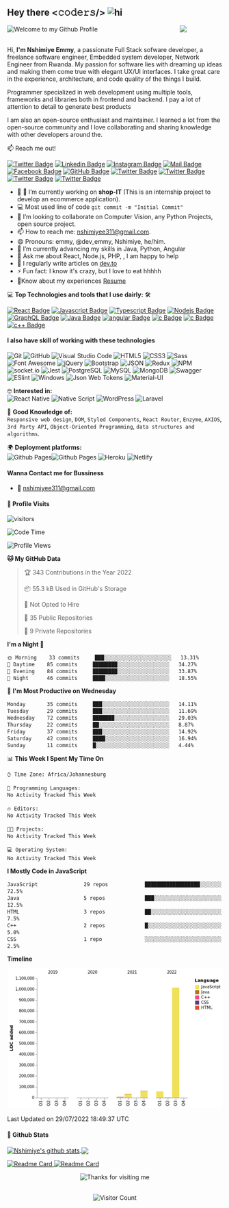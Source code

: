 ## Hey there <𝚌𝚘𝚍𝚎𝚛𝚜/> <img src="https://user-images.githubusercontent.com/1303154/88677602-1635ba80-d120-11ea-84d8-d263ba5fc3c0.gif" width="28px" alt="hi">

<div align="left">
  <img src="https://github.com/BrunnerLivio/brunnerlivio/blob/master/images/welcome.png?raw=true" style="max-width: 100%;" alt="Welcome to my Github Profile" />
  <img align='right' style="max-width:100px" src='https://i.giphy.com/media/VTtANKl0beDFQRLDTh/200w.webp' width='200"'>
  <br />
  <br />
  </div>

Hi, **I'm Nshimiye Emmy**, a passionate Full Stack sofware developer, a freelance software engineer, Embedded system developer, Network Engineer from Rwanda. My passion for software lies with dreaming up ideas and making them come true with elegant UX/UI interfaces. I take great care in the experience, architecture, and code quality of the things I build.

Programmer specialized in web development using multiple tools, frameworks and libraries both in frontend and backend. I pay a lot of attention to detail to generate best products


I am also an open-source enthusiast and maintainer. I learned a lot from the open-source community and I love collaborating and sharing knowledge with other developers around the.


:mailbox: Reach me out!

[![Twitter Badge](https://img.shields.io/badge/Twitter-1DA1F2?style=for-the-badge&logo=twitter&logoColor=white)](https://twitter.com/NshimiyeEmmy7) [![Linkedin Badge](https://img.shields.io/badge/LinkedIn-0077B5?style=for-the-badge&logo=linkedin&logoColor=white)](https://www.linkedin.com/in/nshimiye-emmy-4737b2185/) [![Instagram Badge](https://img.shields.io/badge/Instagram-E4405F?style=for-the-badge&logo=instagram&logoColor=white)](https://www.instagram.com/nshimiye_250/) [![Mail Badge](https://img.shields.io/badge/Gmail-D14836?style=for-the-badge&logo=gmail&logoColor=white)](mailto:nshimiyee311@gmail.com)  [![Facebook Badge](
https://img.shields.io/badge/Facebook-1877F2?style=for-the-badge&logo=facebook&logoColor=white)](https://www.facebook.com/emmy.nshimiye.37/) [![GitHub Badge](
https://img.shields.io/badge/GitHub-100000?style=for-the-badge&logo=github&logoColor=white
)](https://github.com/nshimiyeemmy)  [![Twitter Badge](https://img.shields.io/badge/Bitbucket-330F63?style=for-the-badge&logo=bitbucket&logoColor=white)](hhttps://bitbucket.org/nshimiye_250/)  [![Twitter Badge](https://img.shields.io/badge/Stack_Overflow-FE7A16?style=for-the-badge&logo=stack-overflow&logoColor=white)](https://stackoverflow.com/users/13912304/nshimiye-emmy)  [![Twitter Badge](https://img.shields.io/badge/WhatsApp-25D366?style=for-the-badge&logo=whatsapp&logoColor=white)](https://stackoverflow.com/users/13912304/nshimiye-emmy)  [![Twitter Badge](https://img.shields.io/badge/dev.to-0A0A0A?style=for-the-badge&logo=dev.to&logoColor=white)](https://dev.to/dev_emmy)



<!-- TODO: Add last video link -->

- 🔭  🔭 I’m currently working on **shop-IT** (This is an internship project to develop an ecommerce application). 
- :computer: Most used line of code `git commit -m "Initial Commit"`
- 👯 I’m looking to collaborate on Computer Vision, any Python Projects, open source project.
- 📫 How to reach me: nshimiyee311@gmail.com.
- 😄 Pronouns: emmy, @dev_emmy, Nshimiye, he/him.
- 🌱 I’m currently advancing my skills in Java, Python, Angular
- 💬 Ask me about React, Node.js, PHP, , I am happy to help
- 📝 I regularly write articles on  [dev.to](https://dev.to/dev_emmy)
- ⚡ Fun fact: I know it's crazy, but I love to eat hhhhh
- 📝Know about my experiences  [Resume](https://drive.google.com/file/d/1ThQQJJtY_ool8zZRp6TcC5XWTYM7I2_W/view?usp=sharing)

💻 **Top Technologies and tools that I use dairly:** 🛠️

<!-- TODO: Make technologies links takes you to repositories -->

[![React Badge](https://img.shields.io/badge/-React-61DBFB?style=for-the-badge&labelColor=black&logo=react&logoColor=61DBFB)](#) [![Javascript Badge](https://img.shields.io/badge/-Javascript-F0DB4F?style=for-the-badge&labelColor=black&logo=javascript&logoColor=F0DB4F)](#) [![Typescript Badge](https://img.shields.io/badge/-Typescript-007acc?style=for-the-badge&labelColor=black&logo=typescript&logoColor=007acc)](#) [![Nodejs Badge](https://img.shields.io/badge/-Nodejs-3C873A?style=for-the-badge&labelColor=black&logo=node.js&logoColor=3C873A)](#) [![GraphQL Badge](https://img.shields.io/badge/-GraphQl-e535ab?style=for-the-badge&labelColor=black&logo=node.js&logoColor=e535ab)](#)
[![Java Badge](https://img.shields.io/badge/-Java-007396?style=for-the-badge&labelColor=black&logo=java&logoColor=007396)](#)
[![angular Badge](https://img.shields.io/badge/-angular-DD0031?style=for-the-badge&labelColor=white&logo=angular&logoColor=DD0031)](#)
[![c Badge](https://img.shields.io/badge/-php-777BB4?style=for-the-badge&labelColor=white&logo=php&logoColor=777BB4)](#)
[![c Badge](https://img.shields.io/badge/-c-A8B9CC?style=for-the-badge&labelColor=white&logo=c&logoColor=A8B9CC)](#)
[![c++ Badge](https://img.shields.io/badge/-c++-00599C?style=for-the-badge&labelColor=white&logo=c&logoColor=00599C)](#)


#### I also have skill of working with these technologies


![Git](https://img.shields.io/badge/-Git-000000?style=flat&logo=git&logoColor=F05032&labelColor=ffffff)
![GitHub](https://img.shields.io/badge/-GitHub-000000?style=flat&logo=github&logoColor=000000&labelColor=ffffff)
![Visual Studio Code](https://img.shields.io/badge/-VSCode-000000?style=flat&logo=visual-studio-code&labelColor=007ACC)
![HTML5](https://img.shields.io/badge/-HTML5-000000?style=flat&logo=html5&logoColor=ffffff&labelColor=E34F26)
![CSS3](https://img.shields.io/badge/-CSS3-000000?style=flat&logo=css3&logoColor=ffffff&labelColor=1572B6) 
![Sass](https://img.shields.io/badge/-Sass-000000?style=flat&logo=sass&logoColor=ffffff&labelColor=%23CC6699)
![Font Awesome](https://img.shields.io/badge/-font%20awesome-000000?style=flat&logo=font-awesome&logoColor=339AF0&labelColor=ffffff)
![jQuery](https://img.shields.io/badge/-jQuery-000000?style=flat&logo=jQuery&logoColor=0769AD&labelColor=ffffff)
![Bootstrap](https://img.shields.io/badge/-Bootstrap-000000?style=flat&logo=bootstrap&logoColor=ffffff&labelColor=563D7C)
![JSON](https://img.shields.io/badge/-JSON-000000?style=flat&logo=JSON&logoColor=000000&labelColor=ffffff)
![Redux](https://img.shields.io/badge/-Redux-000000?style=flat&logo=redux&logoColor=764ABC&labelColor=ffffff)
![NPM](https://img.shields.io/badge/-npm-000000?style=flat&logo=npm&labelColor=ffffff)
![socket.io](https://img.shields.io/badge/-Socket.Io-000000?style=flat&logo=socket.io&logoColor=000000&labelColor=ffffff)
![Jest](https://img.shields.io/badge/-Jest-000000?style=flat&logo=Jest&logoColor=C21325&labelColor=ffffff)
![PostgreSQL](https://img.shields.io/badge/-PostgreSQL-000000?style=flat&logo=postgresql&logoColor=ffffff&labelColor=336791)
![MySQL](https://img.shields.io/badge/-MySQL-000000?style=flat&logo=mysql&labelColor=ffffff)
![MongoDB](https://img.shields.io/badge/-MongoDB-000000?style=flat&logo=mongodb&labelColor=ffffff)
![Swagger](https://img.shields.io/badge/-Swagger-000000?style=flat&logo=swagger)
![ESlint](https://img.shields.io/badge/-ESlint-000000?style=flat&logo=ESlint&labelColor=4B32C3)
![Windows](https://img.shields.io/badge/-Windows-000000?style=flat&logo=windows&logoColor=ffffff&labelColor=0078D6)
![Json Web Tokens](https://img.shields.io/badge/-Json%20Web%20Tokens-000000?style=flat&logo=json-web-tokens&logoColor=ffffff&labelColor=000000)
![Material-UI](https://img.shields.io/badge/-Material%20UI-000000?style=flat&logo=Material%20UI&logoColor=ffffff&labelColor=0081CB)

🤓 **Interested in:** <br>
![React Native](https://img.shields.io/badge/-React%20Native-000000?style=flat&logo=react&labelColor=000000)
![Native Script](https://img.shields.io/badge/-Native%20Script-000000?style=flat&logo=angular&labelColor=000000)
![WordPress](https://img.shields.io/badge/-WordPress-000000?style=flat&logo=wordpress&labelColor=21759B)
![Laravel](https://img.shields.io/badge/-Laravel-000000?style=flat&logo=laravel&logoColor=ffffff&labelColor=FF2D20)


🧐 **Good Knowledge of:**<br>
`Responsive web design`, `DOM`, `Styled Components`, `React Router`, `Enzyme`, `AXIOS`, `3rd Party API`, `Object-Oriented Programming`, `data structures and algorithms`.

🌍 **Deployment platforms:**<br>
<img alt="Github Pages" width="20px" height="20px" src="https://techcrunch.com/wp-content/uploads/2010/07/github-logo.png" />![Github Pages](https://img.shields.io/badge/-Github%20Pages-000000?style=flat&logo=github-pages) ![Heroku](https://img.shields.io/badge/-Heroku-000000?style=flat&logo=heroku&labelColor=430098) ![Netlify](https://img.shields.io/badge/-Netlify-000000?style=flat&logo=netlify&labelColor=000000)

#### **Wanna Contact me for Bussiness**

- :email: nshimiyee311@gmail.com

#### **🎨 Profile Visits**

  ![visitors](https://visitor-badge.glitch.me/badge?page_id=nshimiyeemmy.nshimiyeemmy)

<!--START_SECTION:waka-->
![Code Time](http://img.shields.io/badge/Code%20Time-0%20secs-blue)

![Profile Views](http://img.shields.io/badge/Profile%20Views-0-blue)

**🐱 My GitHub Data** 

> 🏆 343 Contributions in the Year 2022
 > 
> 📦 55.3 kB Used in GitHub's Storage 
 > 
> 🚫 Not Opted to Hire
 > 
> 📜 35 Public Repositories 
 > 
> 🔑 9 Private Repositories  
 > 
**I'm a Night 🦉** 

```text
🌞 Morning    33 commits     ███░░░░░░░░░░░░░░░░░░░░░░   13.31% 
🌆 Daytime    85 commits     ████████░░░░░░░░░░░░░░░░░   34.27% 
🌃 Evening    84 commits     ████████░░░░░░░░░░░░░░░░░   33.87% 
🌙 Night      46 commits     ████░░░░░░░░░░░░░░░░░░░░░   18.55%

```
📅 **I'm Most Productive on Wednesday** 

```text
Monday       35 commits     ███░░░░░░░░░░░░░░░░░░░░░░   14.11% 
Tuesday      29 commits     ███░░░░░░░░░░░░░░░░░░░░░░   11.69% 
Wednesday    72 commits     ███████░░░░░░░░░░░░░░░░░░   29.03% 
Thursday     22 commits     ██░░░░░░░░░░░░░░░░░░░░░░░   8.87% 
Friday       37 commits     ███░░░░░░░░░░░░░░░░░░░░░░   14.92% 
Saturday     42 commits     ████░░░░░░░░░░░░░░░░░░░░░   16.94% 
Sunday       11 commits     █░░░░░░░░░░░░░░░░░░░░░░░░   4.44%

```


📊 **This Week I Spent My Time On** 

```text
⌚︎ Time Zone: Africa/Johannesburg

💬 Programming Languages: 
No Activity Tracked This Week

🔥 Editors: 
No Activity Tracked This Week

🐱‍💻 Projects: 
No Activity Tracked This Week

💻 Operating System: 
No Activity Tracked This Week

```

**I Mostly Code in JavaScript** 

```text
JavaScript               29 repos            ██████████████████░░░░░░░   72.5% 
Java                     5 repos             ███░░░░░░░░░░░░░░░░░░░░░░   12.5% 
HTML                     3 repos             ██░░░░░░░░░░░░░░░░░░░░░░░   7.5% 
C++                      2 repos             █░░░░░░░░░░░░░░░░░░░░░░░░   5.0% 
CSS                      1 repo              ░░░░░░░░░░░░░░░░░░░░░░░░░   2.5%

```


**Timeline**

![Chart not found](https://raw.githubusercontent.com/nshimiyeemmy/nshimiyeemmy/master/charts/bar_graph.png) 


 Last Updated on 29/07/2022 18:49:37 UTC
<!--END_SECTION:waka-->


#### **🚩 Github Stats**

</a><a href="https://github.com/nshimiyeemmy">
 <img align="center" src="https://github-readme-stats.vercel.app/api?username=nshimiyeemmy&show_icons=true&theme=radical&line_height=27" alt="Nshimiye's github stats"/>
</a>
<a href="https://github.com/nshimiyeemmy">
  <img align="center" src="https://github-readme-stats.vercel.app/api/top-langs/?username=nshimiyeemmy&theme=radical&hide_langs_below=1" />



[![Readme Card](https://github-readme-stats.vercel.app/api/pin/?username=nshimiyeemmy&repo=travel-site&theme=radical&layout=compact) ](https://github.com/anuraghazra/github-readme-stats)
[![Readme Card](https://github-readme-stats.vercel.app/api/pin/?username=nshimiyeemmy&repo=shop-IT-backend&theme=radical&layout=compact)](https://github.com/anuraghazra/github-readme-stats)






<!-- Visitors -->
<!-- Footer -->

<div align="center">




<img height="40" alt="Thanks for visiting me" width="100%" src="https://raw.githubusercontent.com/BrunnerLivio/brunnerlivio/master/images/marquee.svg" />
<br />
<br />

![Visitor Count](https://profile-counter.glitch.me/nshimiyeeemmy/count.svg)
